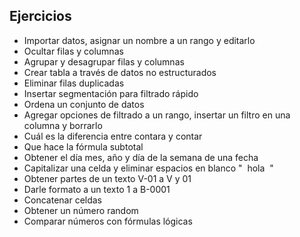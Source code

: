 ## Ejercicios

- Importar datos, asignar un nombre a un rango y editarlo
- Ocultar filas y columnas
- Agrupar y desagrupar filas y columnas 
- Crear tabla a través de datos no estructurados
- Eliminar filas duplicadas
- Insertar segmentación para filtrado rápido
- Ordena un conjunto de datos
- Agregar opciones de filtrado a un rango, insertar un filtro en una columna y borrarlo 
- Cuál es la diferencia entre contara y contar 
- Que hace la fórmula subtotal 
- Obtener el día mes, año y día de la semana de una fecha 
- Capitalizar una celda y eliminar espacios en blanco "  hola  "
- Obtener partes de un texto V-01 a V y 01
- Darle formato a un texto 1 a B-0001
- Concatenar celdas 
- Obtener un número random
- Comparar números con fórmulas lógicas